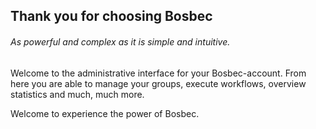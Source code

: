 ## Thank you for choosing Bosbec

###### As powerful and complex as it is simple and intuitive.



Welcome to the administrative interface for your Bosbec-account.
From here you are able to manage your groups, execute workflows, overview statistics and much, much more.



Welcome to experience the power of Bosbec.
